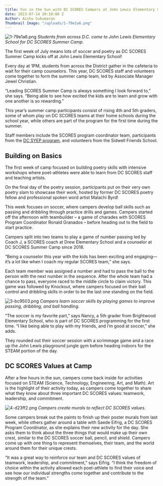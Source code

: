 ```yaml
---
title: Fun in the Sun with DC SCORES Campers at John Lewis Elementary School
date: 2023-07-14 20:10:00 Z
Author: Aishu Sukumaran
Thumbnail Image: "/uploads/1-79e1a6.png"
---
```


![1-79e1a6.png](/uploads/1-79e1a6.png)
*Students from across D.C. come to John Lewis Elementary School for DC SCORES Summer Camp.*










The first week of July means lots of soccer and poetry as DC SCORES Summer Camp kicks off at John Lewis Elementary School! 

Every day at 1PM, students from across the District gather in the cafeteria to wait for their camp counselors. This year, DC SCORES staff and volunteers come together to form the summer camp team, led by Associate Manager Jewel Christian.

“Leading SCORES Summer Camp is always something I look forward to,” she says. “Being able to see how excited the kids are to learn and grow with one another is so rewarding.”

This year’s summer camp participants consist of rising 4th and 5th graders, some of whom play on DC SCORES teams at their home schools during the school year, while others are part of the program for the first time during the summer.

Staff members include the SCORES program coordinator team, participants from the [DC SYEP program](https://summerjobs.dc.gov/), and volunteers from the Sidwell Friends School.

## Building on Basics

The first week of camp focused on building poetry skills with intensive workshops where poet-athletes were able to learn from DC SCORES staff and teaching artists.

On the final day of the poetry session, participants put on their very own poetry slam to showcase their work, hosted by former DC SCORES poetry fellow and professional spoken word artist Malachi Byrd!

This week focuses on soccer, where campers develop ball skills such as passing and dribbling through practice drills and games. Campers started off the afternoon with teambuilder – a game of charades with SCORES Program Coordinator Ronald Granados – before heading out to the field to start practice. 

Campers split into two teams to play a game of number passing led by Coach J, a SCORES coach at Drew Elementary School and a counselor at DC SCORES Summer Camp since 2018.

“Being a counselor this year with the kids has been exciting and engaging—it’s a lot like when I coach my regular SCORES team,” she says.

Each team member was assigned a number and had to pass the ball to the person with the next number in the sequence. After the whole team had a chance to pass, everyone raced to the middle circle to claim victory. This game was followed by Knockout, where campers focused on their ball control and dribbling skills in order to be the last one standing on the field. 

![3-bc9503.png](/uploads/3-bc9503.png)
*Campers learn soccer skills by playing games to improve passing, dribbling, and ball handling.*

“The soccer is my favorite part,” says Nancy, a 5th grader from Brightwood Elementary School, who is part of DC SCORES programming for the first time. “I like being able to play with my friends, and I’m good at soccer,” she adds.

They rounded out their soccer session with a scrimmage game and a race up the John Lewis playground jungle gym before heading indoors for the STEAM portion of the day. 

## DC SCORES Values at Camp

After a few hours in the sun, campers come back inside for activities focused on STEAM (Science, Technology, Engineering, Art, and Math). Art is the highlight of their activity today, as campers come together to share what they know about three important DC SCORES values: teamwork, leadership, and commitment. 

![4-d23ff2.png](/uploads/4-d23ff2.png)
*Campers create murals to reflect DC SCORES values.*

Some campers break out the paints to finish up their poster murals from last week, while others gather around a table with Saede Eifrig, a DC SCORES Program Coordinator, as she explains their new activity for the day. She asks them to think about the three things that would make up their own crest, similar to the DC SCORES soccer ball, pencil, and shield. Campers come up with one thing to represent themselves, their team, and the world around them for their unique crests. 

“It was a great way to reinforce our team and DC SCORES values of teamwork, leadership, and commitment,” says Eifrig. “I think the freedom of choice within the activity allowed each poet-athlete to find their voice and see how our individual strengths come together and contribute to the strength of the team.”